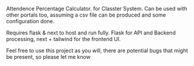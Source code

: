 Attendence Percentage Calculator. for Classter System. Can be used with other portals too, assuming a csv file can be produced and some configuration done. 

Requires flask & next to host and run fully. Flask for API and Backend processing, next + tailwind for the frontend UI.

Feel free to use this project as you will, there are potential bugs that might be present, so please let me know

